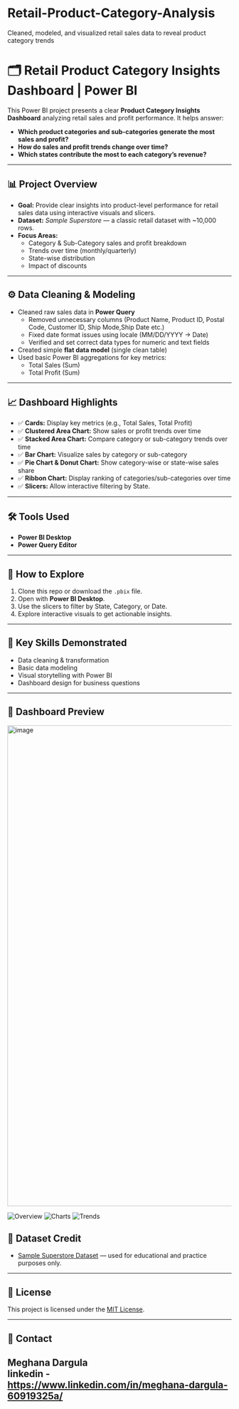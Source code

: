 # Retail-Product-Category-Analysis
Cleaned, modeled, and visualized retail sales data to reveal product category trends

# 🗂️ Retail Product Category Insights Dashboard | Power BI

This Power BI project presents a clear **Product Category Insights Dashboard** analyzing retail sales and profit performance. It helps answer:  
- **Which product categories and sub-categories generate the most sales and profit?**  
- **How do sales and profit trends change over time?**  
- **Which states contribute the most to each category’s revenue?**

---

## 📊 **Project Overview**

- **Goal:** Provide clear insights into product-level performance for retail sales data using interactive visuals and slicers.
- **Dataset:** *Sample Superstore* — a classic retail dataset with ~10,000 rows.
- **Focus Areas:**  
  - Category & Sub-Category sales and profit breakdown  
  - Trends over time (monthly/quarterly)  
  - State-wise distribution  
  - Impact of discounts

---

## ⚙️ **Data Cleaning & Modeling**

- Cleaned raw sales data in **Power Query**
  - Removed unnecessary columns (Product Name, Product ID, Postal Code, Customer ID, Ship Mode,Ship Date etc.)
  - Fixed date format issues using locale (MM/DD/YYYY → Date)
  - Verified and set correct data types for numeric and text fields
- Created simple **flat data model** (single clean table)
- Used basic Power BI aggregations for key metrics:
   - Total Sales (Sum)
   - Total Profit (Sum)
   
---

## 📈 **Dashboard Highlights**

- ✅ **Cards:** Display key metrics (e.g., Total Sales, Total Profit)
- ✅ **Clustered Area Chart:** Show sales or profit trends over time
- ✅ **Stacked Area Chart:** Compare category or sub-category trends over time
- ✅ **Bar Chart:** Visualize sales by category or sub-category
- ✅ **Pie Chart & Donut Chart:** Show category-wise or state-wise sales share
- ✅ **Ribbon Chart:** Display ranking of categories/sub-categories over time
- ✅ **Slicers:** Allow interactive filtering by State.

---

## 🛠️ **Tools Used**

- **Power BI Desktop**
- **Power Query Editor**

---

## 📂 **How to Explore**

1. Clone this repo or download the `.pbix` file.
2. Open with **Power BI Desktop**.
3. Use the slicers to filter by State, Category, or Date.
4. Explore interactive visuals to get actionable insights.

---

## 🧩 **Key Skills Demonstrated**

- Data cleaning & transformation
- Basic data modeling
- Visual storytelling with Power BI
- Dashboard design for business questions

---

## 📸 **Dashboard Preview**

<img width="1920" height="1080" alt="image" src="https://github.com/user-attachments/assets/cf4be3b5-370d-4dfc-a93b-29177553b5fd" />

![Overview](dashboard/screenshot139.png)
![Charts](dashboard/screenshot138png)
![Trends](dashboard/screenshot140.png)


## 📎 **Dataset Credit**

- [Sample Superstore Dataset](https://community.tableau.com/s/sample-superstore) — used for educational and practice purposes only.

---

## 📜 License

This project is licensed under the [MIT License](LICENSE).

---

## 🚀 **Contact**

**Meghana Dargula**  
linkedin - https://www.linkedin.com/in/meghana-dargula-60919325a/
---


